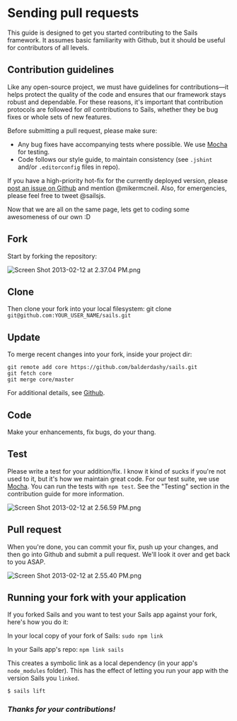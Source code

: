 # Sending pull requests

<!--
> **NOTE**
> This is really just a support document for the official contribution guide [here](https://github.com/balderdashy/sails/blob/master/CONTRIBUTING.md) and is mainly focused on helping guide you through the mechanics of submiting a pull request.  If this document contradicts the official contribution guide in any way, particularly re: rules/guidelines, or if you're otherwise in doubt, go w/ the offical guide :)
>
> Thanks!
> ~mm
-->

This guide is designed to get you started contributing to the Sails framework. It assumes basic familiarity with Github, but it should be useful for contributors of all levels.


## Contribution guidelines
Like any open-source project, we must have guidelines for contributions&mdash;it helps protect the quality of the code and ensures that our framework stays robust and dependable.
For these reasons, it's important that contribution protocols are followed for *all* contributions to Sails, whether they be bug fixes or whole sets of new features.

Before submitting a pull request, please make sure:
 - Any bug fixes have accompanying tests where possible.  We use [Mocha](http://visionmedia.github.io/mocha/) for testing.
 - Code follows our style guide, to maintain consistency (see `.jshint` and/or `.editorconfig` files in repo).

If you have a high-priority hot-fix for the currently deployed version, please [post an issue on Github](https://github.com/balderdashy/sails/issues?milestone=none&state=open) and mention @mikermcneil.  Also, for emergencies, please feel free to tweet @sailsjs.

Now that we are all on the same page, lets get to coding some awesomeness of our own :D

## Fork
Start by forking the repository:

![Screen Shot 2013-02-12 at 2.37.04 PM.png](http://i.imgur.com/h0CCcAu.png)

## Clone
Then clone your fork into your local filesystem:
git clone `git@github.com:YOUR_USER_NAME/sails.git`

## Update
To merge recent changes into your fork, inside your project dir:
```
git remote add core https://github.com/balderdashy/sails.git
git fetch core
git merge core/master
```
For additional details, see [Github](https://help.github.com/articles/fork-a-repo).

## Code
Make your enhancements, fix bugs, do your thang.


## Test
Please write a test for your addition/fix.  I know it kind of sucks if you're not used to it, but it's how we maintain great code.
For our test suite, we use [Mocha](http://visionmedia.github.com/mocha/).  You can run the tests with `npm test`.  See the "Testing" section in the contribution guide for more information.

![Screen Shot 2013-02-12 at 2.56.59 PM.png](http://i.imgur.com/dalbOdZ.png)

## Pull request
When you're done, you can commit your fix, push up your changes, and then go into Github and submit a pull request.  We'll look it over and get back to you ASAP.

![Screen Shot 2013-02-12 at 2.55.40 PM.png](http://i.imgur.com/GBg0AOi.png)


## Running your fork with your application
If you forked Sails and you want to test your Sails app against your fork, here's how you do it:

In your local copy of your fork of Sails:
`sudo npm link`

In your Sails app's repo:
`npm link sails`

This creates a symbolic link as a local dependency (in your app's `node_modules` folder).  This has the effect of letting you run your app with the version Sails you `linked`.
```bash
$ sails lift
```

### *Thanks for your contributions!*

<docmeta name="displayName" value="Sending pull requests">

